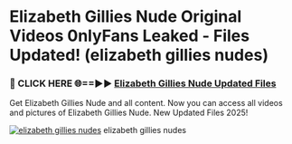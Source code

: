 # Elizabeth Gillies Nude Original Videos 0nlyFans Leaked - Files Updated! (elizabeth gillies nudes)

<h3>🔴 CLICK HERE 🌐==►► <a href="https://tinyurl.com/2p9ay9w9" rel="nofollow">Elizabeth Gillies Nude Updated Files</a></h3>

Get Elizabeth Gillies Nude and all content. Now you can access all videos and pictures of Elizabeth Gillies Nude. New Updated Files 2025!

[![elizabeth gillies nudes](https://i.imgur.com/KQgVmj3.gif)](https://tinyurl.com/2p9ay9w9)
elizabeth gillies nudes